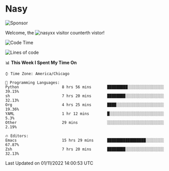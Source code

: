 # Nasy

<!--
<p align="center">
<img height="200" src="https://github-readme-stats.vercel.app/api?username=nasyxx&count_private=true&show_icons=true&theme=dracula&include_all_commits=true"/>
<img height="200" src="https://github-readme-stats.vercel.app/api/top-langs/?username=nasyxx&theme=dracula&hide=html,jupyter+notebook&count_private=true&show_icons=true"/>
</p>

  
----------------
-->

![Sponsor](https://img.shields.io/static/v1.svg?label=Sponsor&message=%E2%9D%A4&logo=GitHub&style=flat&color=pink)
 
Welcome, the ![nasyxx visitor counter](https://count.getloli.com/get/@nasyxx?theme=rule34)th vistor!
 
<!--START_SECTION:waka-->
![Code Time](http://img.shields.io/badge/Code%20Time-2%2C766%20hrs%2024%20mins-blue)

![Lines of code](https://img.shields.io/badge/From%20Hello%20World%20I%27ve%20Written-5%20Million%20lines%20of%20code-blue)

📊 **This Week I Spent My Time On** 

```text
⌚︎ Time Zone: America/Chicago

💬 Programming Languages: 
Python                   8 hrs 56 mins       █████████░░░░░░░░░░░░░░░░   39.15% 
sh                       7 hrs 20 mins       ████████░░░░░░░░░░░░░░░░░   32.13% 
Org                      4 hrs 25 mins       ████░░░░░░░░░░░░░░░░░░░░░   19.36% 
YAML                     1 hr 12 mins        █░░░░░░░░░░░░░░░░░░░░░░░░   5.3% 
Other                    29 mins             ░░░░░░░░░░░░░░░░░░░░░░░░░   2.19%

🔥 Editors: 
Emacs                    15 hrs 29 mins      █████████████████░░░░░░░░   67.87% 
Zsh                      7 hrs 20 mins       ████████░░░░░░░░░░░░░░░░░   32.13%

```


 Last Updated on 01/11/2022 14:00:53 UTC
<!--END_SECTION:waka-->

<!-- ![visitors](https://visitor-badge.laobi.icu/badge?page_id=nasyxx.nasyxx) -->
